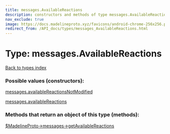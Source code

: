 ```yaml
---
title: messages.AvailableReactions
description: constructors and methods of type messages.AvailableReactions
nav_exclude: true
image: https://docs.madelineproto.xyz/favicons/android-chrome-256x256.png
redirect_from: /API_docs/types/messages_AvailableReactions.html
---
```

# Type: messages.AvailableReactions
[Back to types index](index.html)



### Possible values (constructors):

[messages.availableReactionsNotModified](/API_docs/constructors/messages.availableReactionsNotModified.html)  

[messages.availableReactions](/API_docs/constructors/messages.availableReactions.html)  



### Methods that return an object of this type (methods):

[$MadelineProto->messages->getAvailableReactions](/API_docs/methods/messages.getAvailableReactions.html)  



